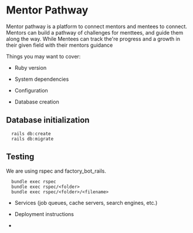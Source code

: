 # Mentor Pathway

Mentor pathway is a platform to connect mentors and mentees to connect.
Mentors can build a pathway of challenges for menttees, and guide them along the way.
While Mentees can track the're progress and a growth in their given field with their mentors guidance

Things you may want to cover:

- Ruby version

- System dependencies

- Configuration

- Database creation

## Database initialization

```
  rails db:create
  rails db:migrate
```

## Testing

We are using rspec and factory_bot_rails.

```
  bundle exec rspec
  bundle exec rspec/<folder>
  bundle exec rspec/<folder>/<filename>
```

- Services (job queues, cache servers, search engines, etc.)

- Deployment instructions
-
